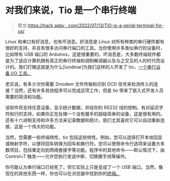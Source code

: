 # 对我们来说，Tio 是一个串行终端

> 原文:[https://hack aday . com/2022/07/13/TiO-is-a-serial-terminal-for-us/](https://hackaday.com/2022/07/13/tio-is-a-serial-terminal-for-us/)

Linux 和串口有好消息，也有坏消息。好消息是 Linux 对所有种类的串行硬件都有很好的支持，并且有很多访问串行端口的工具。当你使用许多类似串行的设备时，比如带有 USB 端口的 Arduinos，这是很重要的。坏消息是，大多数终端软件都是为了适应计算机拥有真正的串行终端和调制解调器以及与之交互的人的时代而设计的。我们打赌这就是为什么[lundmar]为我们这样的人开发了 tio，[一个串行设备 I/O 工具。](https://github.com/tio/tio)

老实说，有多少次你需要 Zmodem 文件传输和识别 DCD 信号来检测传入的连接？当然，还有许多其他程序可以完成这项工作，但是 tio 带来了嵌入式开发人员需要的简洁和功能。

该软件将支持任意设备，显示统计数据，并给你的 RS232 线的控制。有对延迟字符和行的支持，如果你正在处理一个没有握手的超级简单的设备，这是很有用的。还有十六进制支持和许多方法来记录数据和统计。我们尤其喜欢它可以自动重新连接，这是一个伟大的功能。

当然，您需要一些终端特性，tio 包括这些特性。例如，您可以选择打开本地回显或映射字符，以便将回车转换为回车和换行符。您可以使用命令行选项来设置大多数项目，包括重定向到网络套接字等功能。程序中的其他命令——默认情况下，由 Control+T 触发——允许您执行发送中断、切换握手线等操作。

你可能认为串行端口已经死了，但它实际上只是变成了一个 USB 端口。当然，像现在的其他东西一样，你也可以在浏览器中找到你的[终端。](https://hackaday.com/2022/03/21/web-serial-terminal-means-its-always-hacking-time/)